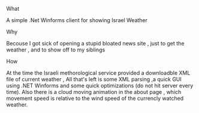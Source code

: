 What 

 A simple .Net Winforms client for showing Israel Weather

Why 

Becouse I got sick of opening a stupid bloated news site , just to get the weather , 
and to show off to my siblings

How

At the time the Israeli methorological service provided a downloadble XML file of current weather , 
All that's left is some XML parsing ,a quick GUI using .NET Winforms and some quick optimizations (do not hit server every time).
Also there is a cloud moving animation in the about page , which movement speed is relative to the wind speed of the currencly watched weather. 


